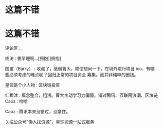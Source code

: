 # 这篇不错

# 这篇不错

评论区：

杨涛 : 要早睡啊…[拥抱][拥抱]

国宝（Barry） : 收藏了，感谢曹大，顺便想问一下，在境外进行项目 ico，有哪些必须考虑的难点呢？回归正常的项目资金 筹集，而并非纯粹的圈钱。

星佳是个小人物 : 区块链投资

红橙沐 : 概念整合，粗浅。曹大主动学习力偏弱，错过腾讯、互联网浪潮、区块链 Caoz : 哈哈

Caoz : 腾讯本来没错过，没拿住。

关注公众号"懒人找资源"，星球资源一站式服务